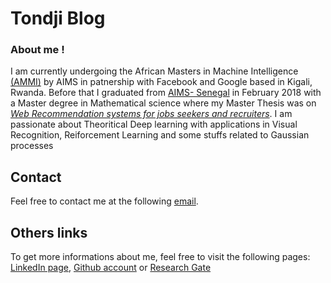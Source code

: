 # Tondji Blog

### About me !


I am currently undergoing the African Masters in Machine Intelligence [(AMMI)](http://aims-ammi.com/) by AIMS in patnership with Facebook and Google based in Kigali, Rwanda.
Before that I graduated from [AIMS- Senegal](https://www.aims-senegal.org/) in February 2018 with a Master degree in Mathematical science where my Master Thesis was on [*Web Recommendation systems for jobs seekers and recruiters*](https://scholar.google.com/citations?user=NEBFZl8AAAAJ&hl=en).
I am passionate about Theoritical Deep learning with applications in Visual Recognition, Reiforcement Learning and some stuffs related to Gaussian processes

## Contact
Feel free to contact me at the following [email](tngoupeyou@aimsammi.org).

## Others links 
To get more informations about me, feel free to visit the following pages: [LinkedIn page](https://www.linkedin.com/in/lionel-ngoupeyou-tondji-057a25128), [Github account](https://github/tondji) or [Research Gate](https://www.researchgate.net/profile/Lionel_Ngoupeyou_Tondji)
